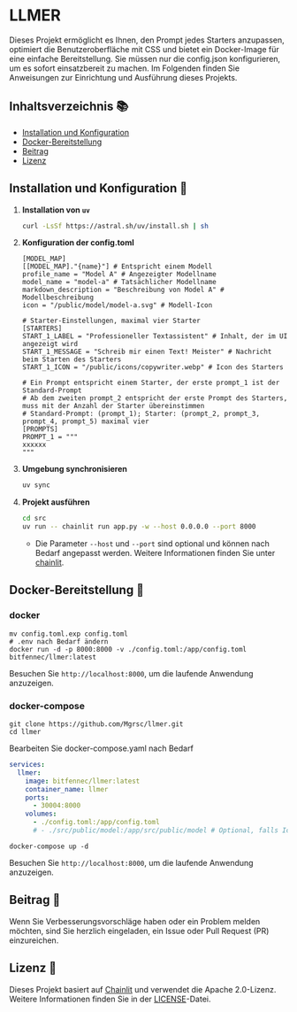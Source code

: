 # LLMER

Dieses Projekt ermöglicht es Ihnen, den Prompt jedes Starters anzupassen, optimiert die Benutzeroberfläche mit CSS und bietet ein Docker-Image für eine einfache Bereitstellung. Sie müssen nur die config.json konfigurieren, um es sofort einsatzbereit zu machen. Im Folgenden finden Sie Anweisungen zur Einrichtung und Ausführung dieses Projekts.

## Inhaltsverzeichnis 📚

- [Installation und Konfiguration](#installation-und-konfiguration)
- [Docker-Bereitstellung](#docker-bereitstellung)
- [Beitrag](#beitrag)
- [Lizenz](#lizenz)

## Installation und Konfiguration 🚀

1. **Installation von `uv`**
   ```sh
   curl -LsSf https://astral.sh/uv/install.sh | sh
   ```

2. **Konfiguration der config.toml**
   ```
   [MODEL_MAP]
   [[MODEL_MAP]."{name}"] # Entspricht einem Modell
   profile_name = "Model A" # Angezeigter Modellname
   model_name = "model-a" # Tatsächlicher Modellname
   markdown_description = "Beschreibung von Model A" # Modellbeschreibung
   icon = "/public/model/model-a.svg" # Modell-Icon

   # Starter-Einstellungen, maximal vier Starter
   [STARTERS] 
   START_1_LABEL = "Professioneller Textassistent" # Inhalt, der im UI angezeigt wird
   START_1_MESSAGE = "Schreib mir einen Text! Meister" # Nachricht beim Starten des Starters
   START_1_ICON = "/public/icons/copywriter.webp" # Icon des Starters

   # Ein Prompt entspricht einem Starter, der erste prompt_1 ist der Standard-Prompt
   # Ab dem zweiten prompt_2 entspricht der erste Prompt des Starters, muss mit der Anzahl der Starter übereinstimmen
   # Standard-Prompt: (prompt_1); Starter: (prompt_2, prompt_3, prompt_4, prompt_5) maximal vier
   [PROMPTS]
   PROMPT_1 = """
   xxxxxx
   """
   ```

3. **Umgebung synchronisieren**
   ```sh
   uv sync
   ```

4. **Projekt ausführen**
   ```sh
   cd src
   uv run -- chainlit run app.py -w --host 0.0.0.0 --port 8000
   ```
   - Die Parameter `--host` und `--port` sind optional und können nach Bedarf angepasst werden. Weitere Informationen finden Sie unter [chainlit](https://docs.chainlit.io/backend/command-line).

## Docker-Bereitstellung 🐳

### docker
```shell
mv config.toml.exp config.toml
# .env nach Bedarf ändern
docker run -d -p 8000:8000 -v ./config.toml:/app/config.toml bitfennec/llmer:latest
```
Besuchen Sie `http://localhost:8000`, um die laufende Anwendung anzuzeigen.

### docker-compose

```shell
git clone https://github.com/Mgrsc/llmer.git
cd llmer
```
Bearbeiten Sie docker-compose.yaml nach Bedarf
```yaml
services:
  llmer:
    image: bitfennec/llmer:latest
    container_name: llmer
    ports:
      - 30004:8000
    volumes:
      - ./config.toml:/app/config.toml
      # - ./src/public/model:/app/src/public/model # Optional, falls Icons hinzugefügt werden sollen
```
```shell
docker-compose up -d
```

Besuchen Sie `http://localhost:8000`, um die laufende Anwendung anzuzeigen.

## Beitrag 🤝

Wenn Sie Verbesserungsvorschläge haben oder ein Problem melden möchten, sind Sie herzlich eingeladen, ein Issue oder Pull Request (PR) einzureichen.

## Lizenz 📄

Dieses Projekt basiert auf [Chainlit](https://github.com/Chainlit/Chainlit) und verwendet die Apache 2.0-Lizenz. Weitere Informationen finden Sie in der [LICENSE](./LICENSE)-Datei.